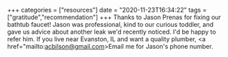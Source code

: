 +++
categories = ["resources"]
date = "2020-11-23T16:34:22"
tags = ["gratitude","recommendation"]
+++
Thanks to Jason Prenas for fixing our bathtub faucet! Jason was professional, kind to our curious toddler, and gave us advice about another leak we'd recently noticed. I'd be happy to refer him. If you live near Evanston, IL and want a quality plumber, <a href="mailto:acbilson@gmail.com>Email me</a> for Jason's phone number.
               